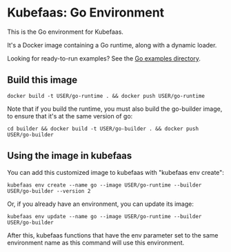 # Kubefaas: Go Environment

This is the Go environment for Kubefaas.

It's a Docker image containing a Go runtime, along with a dynamic loader.

Looking for ready-to-run examples? See the [Go examples directory](../../examples/go).

## Build this image

```
docker build -t USER/go-runtime . && docker push USER/go-runtime
```

Note that if you build the runtime, you must also build the go-builder
image, to ensure that it's at the same version of go:

```
cd builder && docker build -t USER/go-builder . && docker push USER/go-builder
```

## Using the image in kubefaas

You can add this customized image to kubefaas with "kubefaas env
create":

```
kubefaas env create --name go --image USER/go-runtime --builder USER/go-builder --version 2
```

Or, if you already have an environment, you can update its image:

```
kubefaas env update --name go --image USER/go-runtime --builder USER/go-builder
```

After this, kubefaas functions that have the env parameter set to the
same environment name as this command will use this environment.
